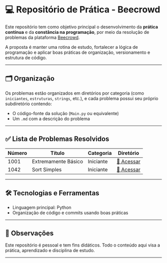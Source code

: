 # 💻 Repositório de Prática - Beecrowd

Este repositório tem como objetivo principal o desenvolvimento da **prática contínua** e da **constância na programação**, por meio da resolução de problemas da plataforma [Beecrowd](https://www.beecrowd.com.br/).

A proposta é manter uma rotina de estudo, fortalecer a lógica de programação e aplicar boas práticas de organização, versionamento e estrutura de código.

---

## 🗂️ Organização

Os problemas estão organizados em diretórios por categoria (como `iniciantes`, `estruturas`, `strings`, etc.), e cada problema possui seu próprio subdiretório contendo:

- O código-fonte da solução (`Main.py` ou equivalente)
- Um `.md` com a descrição do problema

---

## ✅ Lista de Problemas Resolvidos

| Número | Título              | Categoria | Diretório                                |
| ------ | ------------------- | --------- | ---------------------------------------- |
| 1001   | Extremamente Básico | Iniciante | [🔗 Acessar](problemas/iniciantes/1001/) |
| 1042   | Sort Simples        | Iniciante | [🔗 Acessar](problemas/iniciantes/1042/) |

<!-- Adicione mais linhas conforme for resolvendo -->

---

## 🛠️ Tecnologias e Ferramentas

- Linguagem principal: Python
- Organização de código e commits usando boas práticas

---

## 📌 Observações

Este repositório é pessoal e tem fins didáticos. Todo o conteúdo aqui visa a prática, aprendizado e disciplina de estudo.

---
